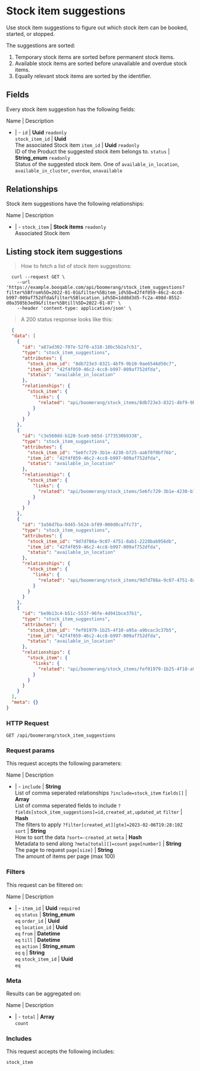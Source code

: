 # Stock item suggestions

Use stock item suggestions to figure out which stock item can be booked,
started, or stopped.

The suggestions are sorted:
  1. Temporary stock items are sorted before permanent stock items.
  2. Available stock items are sorted before unavailable and overdue stock items.
  3. Equally relevant stock items are sorted by the identifier.

## Fields
Every stock item suggestion has the following fields:

Name | Description
- | -
`id` | **Uuid** `readonly`<br>
`stock_item_id` | **Uuid** <br>The associated Stock item
`item_id` | **Uuid** `readonly`<br>ID of the Product the suggested stock item belongs to.
`status` | **String_enum** `readonly`<br>Status of the suggested stock item. One of `available_in_location`, `available_in_cluster`, `overdue`, `unavailable` 


## Relationships
Stock item suggestions have the following relationships:

Name | Description
- | -
`stock_item` | **Stock items** `readonly`<br>Associated Stock item


## Listing stock item suggestions



> How to fetch a list of stock item suggestions:

```shell
  curl --request GET \
    --url 'https://example.booqable.com/api/boomerang/stock_item_suggestions?filter%5Bfrom%5D=2022-01-01&filter%5Bitem_id%5D=42f4f059-46c2-4cc8-b997-009af752dfda&filter%5Blocation_id%5D=1dd8d3d5-fc2a-498d-8552-d0a3505b3ed9&filter%5Btill%5D=2022-01-07' \
    --header 'content-type: application/json' \
```

> A 200 status response looks like this:

```json
  {
  "data": [
    {
      "id": "a87ad302-707e-52f0-a318-18bc5b2a7cb1",
      "type": "stock_item_suggestions",
      "attributes": {
        "stock_item_id": "8db723e3-8321-4bf9-9b10-9ae6546d50c7",
        "item_id": "42f4f059-46c2-4cc8-b997-009af752dfda",
        "status": "available_in_location"
      },
      "relationships": {
        "stock_item": {
          "links": {
            "related": "api/boomerang/stock_items/8db723e3-8321-4bf9-9b10-9ae6546d50c7"
          }
        }
      }
    },
    {
      "id": "c3e560dd-b120-5ce9-b65d-1773530b9338",
      "type": "stock_item_suggestions",
      "attributes": {
        "stock_item_id": "5e6fc729-3b1e-4230-b725-aa6f0f0bf76b",
        "item_id": "42f4f059-46c2-4cc8-b997-009af752dfda",
        "status": "available_in_location"
      },
      "relationships": {
        "stock_item": {
          "links": {
            "related": "api/boomerang/stock_items/5e6fc729-3b1e-4230-b725-aa6f0f0bf76b"
          }
        }
      }
    },
    {
      "id": "3a56d7ba-0d45-5624-bf89-000d0ca7fc73",
      "type": "stock_item_suggestions",
      "attributes": {
        "stock_item_id": "9d7d786a-9c07-4751-8ab1-2228bab956db",
        "item_id": "42f4f059-46c2-4cc8-b997-009af752dfda",
        "status": "available_in_location"
      },
      "relationships": {
        "stock_item": {
          "links": {
            "related": "api/boomerang/stock_items/9d7d786a-9c07-4751-8ab1-2228bab956db"
          }
        }
      }
    },
    {
      "id": "be9b13c4-b51c-5537-96fe-4d941bce37b1",
      "type": "stock_item_suggestions",
      "attributes": {
        "stock_item_id": "fef01979-1b25-4f10-a95a-a9bcac3c37b5",
        "item_id": "42f4f059-46c2-4cc8-b997-009af752dfda",
        "status": "available_in_location"
      },
      "relationships": {
        "stock_item": {
          "links": {
            "related": "api/boomerang/stock_items/fef01979-1b25-4f10-a95a-a9bcac3c37b5"
          }
        }
      }
    }
  ],
  "meta": {}
}
```

### HTTP Request

`GET /api/boomerang/stock_item_suggestions`

### Request params

This request accepts the following parameters:

Name | Description
- | -
`include` | **String** <br>List of comma seperated relationships `?include=stock_item`
`fields[]` | **Array** <br>List of comma seperated fields to include `?fields[stock_item_suggestions]=id,created_at,updated_at`
`filter` | **Hash** <br>The filters to apply `?filter[created_at][gte]=2023-02-06T19:28:10Z`
`sort` | **String** <br>How to sort the data `?sort=-created_at`
`meta` | **Hash** <br>Metadata to send along `?meta[total][]=count`
`page[number]` | **String** <br>The page to request
`page[size]` | **String** <br>The amount of items per page (max 100)


### Filters

This request can be filtered on:

Name | Description
- | -
`item_id` | **Uuid** `required`<br>`eq`
`status` | **String_enum** <br>`eq`
`order_id` | **Uuid** <br>`eq`
`location_id` | **Uuid** <br>`eq`
`from` | **Datetime** <br>`eq`
`till` | **Datetime** <br>`eq`
`action` | **String_enum** <br>`eq`
`q` | **String** <br>`eq`
`stock_item_id` | **Uuid** <br>`eq`


### Meta

Results can be aggregated on:

Name | Description
- | -
`total` | **Array** <br>`count`


### Includes

This request accepts the following includes:

`stock_item`





